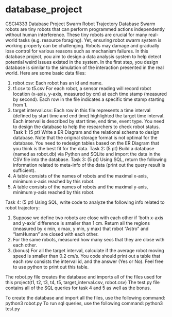# database_project

CSCI4333 Database Project
Swarm Robot Trajectory Database
Swarm robots are tiny robots that can perform programmed actions independently without human interference. These tiny robots are crucial for many
real-world tasks (e.g. resource foraging). Yet, ensuring robot swarm system is
working properly can be challenging. Robots may damage and gradually lose
control for various reasons such as mechanism failures.
In this database project, you aim to design a data analysis system to help
detect potential weird issues existed in the system. In the first step, you design
database is similar to the simulation of the interaction presented in the real
world. Here are some basic data files:
1. robot.csv: Each robot has an id and name.
2. t1.csv to t5.csv For each robot, a sensor reading will record robot location
(x-axis, y-axis, measured by cm) at each time stamp (measured by second).
Each row in the file indicates a specific time stamp starting from 1.
3. target interval.csv: Each row in this file represents a time interval (defined by start time and end time) highlighted the target time interval.
Each interval is described by start time, end time, event type.
You need to design the database to help the researchers to check robot status.
Task 1: (5 pt) Write a ER Diagram and the relational schema to design
database. Note that the original storage format is not optimal for the database.
You need to redesign tables based on the ER Diagram that you think is the best
fit for the data.
Task 2: (5 pt) Build a database (named as robot.db) via Python and SQLite
and import the data in the CSV file into the database.
Task 3: (5 pt) Using SQL, return the following information related to meta-info
of the data (print out the query result is sufficient).
1. A table consists of the names of robots and the maximal x-axis, minimum
x-axis reached by this robot.
2. A table consists of the names of robots and the maximal y-axis, minimum
y-axis reached by this robot.

Task 4: (5 pt) Using SQL, write code to analyze the following info related to
robot trajectory:
1. Suppose we define two robots are close with each other if ‘both x-axis and
y-axis’ difference is smaller than 1 cm. Return all the regions (measured
by x min, x max, y min, y max) that robot “Astro” and “IamHuman”
are closed with each other.
2. For the same robots, measured how many secs that they are close with
each other.
3. (bonus) For all the target interval, calculate if the average robot moving
speed is smaller than 0.2 cm/s. You code should print out a table that
each row consists the interval id, and the answer (Yes or No). Feel free to
use python to print out this table.

The robot.py file creates the database and imports all of the files used for this project(t1, t2, t3, t4, t5, target_interval.csv, robot.csv)
The test.py file contains all of the SQL queries for task 4 and 5 as well as the bonus.

To create the database and import all the files, use the following command: python3 robot.py
To run sql queries, use the following command: python3 test.py
